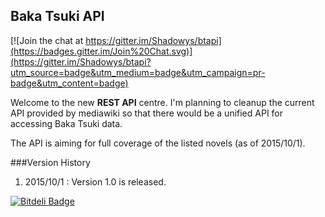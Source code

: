 ## Baka Tsuki API

[![Join the chat at https://gitter.im/Shadowys/btapi](https://badges.gitter.im/Join%20Chat.svg)](https://gitter.im/Shadowys/btapi?utm_source=badge&utm_medium=badge&utm_campaign=pr-badge&utm_content=badge)

Welcome to the new **REST API**
centre. I'm planning to cleanup the current API provided by mediawiki 
so that there would be a unified API for accessing Baka Tsuki data.

The API is aiming for full coverage of the listed novels (as of 2015/10/1). 

###Version History

1. 2015/10/1 : Version 1.0 is released.

[![Bitdeli Badge](https://d2weczhvl823v0.cloudfront.net/Shadowys/btapi/trend.png)](https://bitdeli.com/free "Bitdeli Badge")

